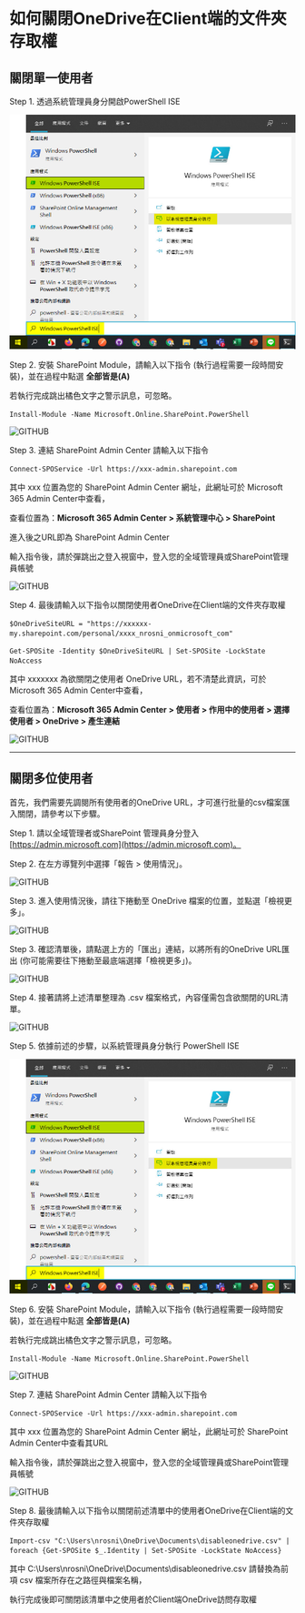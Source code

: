 # 如何關閉OneDrive在Client端的文件夾存取權

## 關閉單一使用者

Step 1. 透過系統管理員身分開啟PowerShell ISE

![GITHUB](image/image4.jpg) <br>

Step 2. 安裝 SharePoint Module，請輸入以下指令 (執行過程需要一段時間安裝)，並在過程中點選 **全部皆是(A)** <br>

若執行完成跳出橘色文字之警示訊息，可忽略。

```Install-Module -Name Microsoft.Online.SharePoint.PowerShell```

![GITHUB](image/image5.jpg) <br>

Step 3. 連結 SharePoint Admin Center 請輸入以下指令 <br>

```Connect-SPOService -Url https://xxx-admin.sharepoint.com``` <br>

其中 xxx 位置為您的 SharePoint Admin Center 網址，此網址可於 Microsoft 365 Admin Center中查看，<br>

查看位置為：**Microsoft 365 Admin Center > 系統管理中心 > SharePoint** <br>

進入後之URL即為 SharePoint Admin Center <br>

輸入指令後，請於彈跳出之登入視窗中，登入您的全域管理員或SharePoint管理員帳號<br>

![GITHUB](image/image6.jpg) <br>

Step 4. 最後請輸入以下指令以關閉使用者OneDrive在Client端的文件夾存取權

```$OneDriveSiteURL = "https://xxxxxx-my.sharepoint.com/personal/xxxx_nrosni_onmicrosoft_com"```

```Get-SPOSite -Identity $OneDriveSiteURL | Set-SPOSite -LockState NoAccess```

其中 xxxxxxx 為欲關閉之使用者 OneDrive URL，若不清楚此資訊，可於Microsoft 365 Admin Center中查看，

查看位置為：**Microsoft 365 Admin Center > 使用者 > 作用中的使用者 > 選擇使用者 > OneDrive > 產生連結**

![GITHUB](image/image7.jpg) <br>

--------

## 關閉多位使用者

首先，我們需要先調閱所有使用者的OneDrive URL，才可進行批量的csv檔案匯入關閉，請參考以下步驟。<br>

Step 1. 請以全域管理者或SharePoint 管理員身分登入 [https://admin.microsoft.com](https://admin.microsoft.com)。 <br>

Step 2. 在左方導覽列中選擇「報告 > 使用情況」。<br>

![GITHUB](image/image1.jpg) <br>

Step 3. 進入使用情況後，請往下捲動至 OneDrive 檔案的位置，並點選「檢視更多」。<br>

![GITHUB](image/image2.jpg) <br>

Step 3. 確認清單後，請點選上方的「匯出」連結，以將所有的OneDrive URL匯出 (你可能需要往下捲動至最底端選擇「檢視更多」)。 <br>

![GITHUB](image/image3-1.jpg) <br>

Step 4. 接著請將上述清單整理為 .csv 檔案格式，內容僅需包含欲關閉的URL清單。<br>

![GITHUB](image/image8.jpg) <br>

Step 5. 依據前述的步驟，以系統管理員身分執行 PowerShell ISE

![GITHUB](image/image4.jpg) <br>

Step 6. 安裝 SharePoint Module，請輸入以下指令 (執行過程需要一段時間安裝)，並在過程中點選 **全部皆是(A)** <br>

若執行完成跳出橘色文字之警示訊息，可忽略。

```Install-Module -Name Microsoft.Online.SharePoint.PowerShell```

![GITHUB](image/image5.jpg) <br>

Step 7. 連結 SharePoint Admin Center 請輸入以下指令 <br>

```Connect-SPOService -Url https://xxx-admin.sharepoint.com``` <br>

其中 xxx 位置為您的 SharePoint Admin Center 網址，此網址可於 SharePoint Admin Center中查看其URL<br>

輸入指令後，請於彈跳出之登入視窗中，登入您的全域管理員或SharePoint管理員帳號<br>

![GITHUB](image/image6.jpg) <br>

Step 8. 最後請輸入以下指令以關閉前述清單中的使用者OneDrive在Client端的文件夾存取權

```Import-csv "C:\Users\nrosni\OneDrive\Documents\disableonedrive.csv" | foreach {Get-SPOSite $_.Identity | Set-SPOSite -LockState NoAccess}```

其中 C:\Users\nrosni\OneDrive\Documents\disableonedrive.csv 請替換為前項 csv 檔案所存在之路徑與檔案名稱，

執行完成後即可關閉該清單中之使用者於Client端OneDrive訪問存取權
